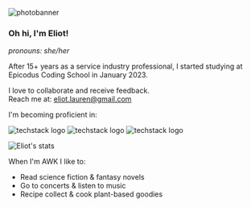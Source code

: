 <img
  src="https://user-images.githubusercontent.com/121843232/221113890-43c37946-534d-4c2e-baef-7146b4923b86.png"
  alt="photobanner"
  style="display: inline-block; margin: 0 auto; max-width: 300px">

### Oh hi, I'm Eliot! 
_pronouns: she/her_

After 15+ years as a service industry professional, I started studying at Epicodus Coding School in January 2023.

I love to collaborate and receive feedback.
<br>Reach me at: eliot.lauren@gmail.com

I'm becoming proficient in:

![techstack logo](https://readme-components.vercel.app/api?component=logo&logo=react&fill=BD4A0B)
![techstack logo](https://readme-components.vercel.app/api?component=logo&logo=CSharp&fill=BD4A0B)
![techstack logo](https://readme-components.vercel.app/api?component=logo&logo=JavaScript&fill=BD4A0B)


![Eliot's stats](https://github-readme-stats.vercel.app/api?username=elgrons&show_icons=true&theme=calm)

When I'm AWK I like to:
- Read science fiction & fantasy novels 
- Go to concerts & listen to music
- Recipe collect & cook plant-based goodies
